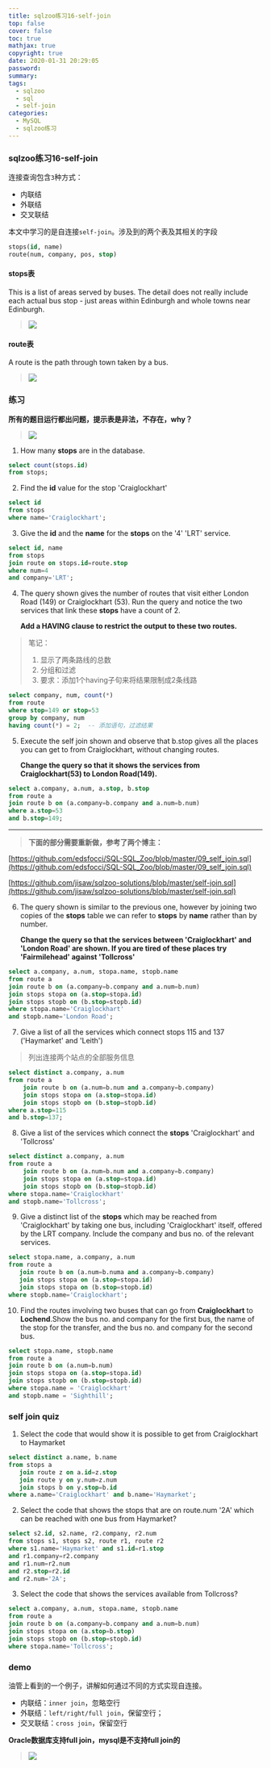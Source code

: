 ```yaml
---
title: sqlzoo练习16-self-join
top: false
cover: false
toc: true
mathjax: true
copyright: true
date: 2020-01-31 20:29:05
password:
summary:
tags:
  - sqlzoo
  - sql
  - self-join
categories:
  - MySQL
  - sqlzoo练习
---
```


### sqlzoo练习16-self-join

连接查询包含`3`种方式：

- 内联结
- 外联结
- 交叉联结

本文中学习的是自连接`self-join`。涉及到的两个表及其相关的字段

<!--MORE-->

```sql
stops(id, name)
route(num, company, pos, stop)
```


#### stops表

This is a list of areas served by buses. The detail does not really include each actual bus stop - just areas within Edinburgh and whole towns near Edinburgh.

> ![](https://tva1.sinaimg.cn/large/006tNbRwgy1gbg0nux0p1j30rm052jrw.jpg)

#### route表

A route is the path through town taken by a bus.

> ![](https://tva1.sinaimg.cn/large/006tNbRwgy1gbg0nxoqxvj31e408uwgs.jpg)

### 练习

**所有的题目运行都出问题，提示表是非法，不存在，why？**

> ![](https://tva1.sinaimg.cn/large/006tNbRwgy1gbg0mco3puj30tg0gsq49.jpg)

1. How many **stops** are in the database.

```sql
select count(stops.id)
from stops;
```

2. Find the **id** value for the stop 'Craiglockhart'

```sql
select id
from stops
where name='Craiglockhart';
```

3. Give the **id** and the **name** for the **stops** on the '4' 'LRT' service.

```sql
select id, name
from stops
join route on stops.id=route.stop
where num=4
and company='LRT';
```

4. The query shown gives the number of routes that visit either London  Road (149) or Craiglockhart (53). Run the query and notice the two  services that link these **stops** have a count of 2.

   **Add a HAVING clause to restrict the output to these two routes.**

> 笔记：
>
> 1. 显示了两条路线的总数
> 2. 分组和过滤
> 3. 要求：添加1个having子句来将结果限制成2条线路

```sql
select company, num, count(*)
from route
where stop=149 or stop=53
group by company, num
having count(*) = 2;  -- 添加语句，过滤结果
```

5. Execute the self join shown and observe that b.stop gives all the places you can get to from Craiglockhart, without changing routes.

   **Change the query so that it shows the services from Craiglockhart(53) to  London Road(149).**

```sql
select a.company, a.num, a.stop, b.stop
from route a
join route b on (a.company=b.company and a.num=b.num)
where a.stop=53
and b.stop=149;
```



---------

> **下面的部分需要重新做，参考了两个博主：**

[https://github.com/edsfocci/SQL-SQL_Zoo/blob/master/09_self_join.sql](https://github.com/edsfocci/SQL-SQL_Zoo/blob/master/09_self_join.sql)

[https://github.com/jisaw/sqlzoo-solutions/blob/master/self-join.sql](https://github.com/jisaw/sqlzoo-solutions/blob/master/self-join.sql)



6. The query shown is similar to the previous one, however by joining two copies of the **stops** table we can refer to **stops** by **name** rather than by number.

   **Change the query so that the services between 'Craiglockhart' and  'London Road' are shown. If you are tired of these places try  'Fairmilehead' against 'Tollcross'**

```sql
select a.company, a.num, stopa.name, stopb.name
from route a
join route b on (a.company=b.company and a.num=b.num)
join stops stopa on (a.stop=stopa.id)
join stops stopb on (b.stop=stopb.id)
where stopa.name='Craiglockhart'
and stopb.name='London Road';
```

7. Give a list of all the services which connect stops 115 and 137 ('Haymarket' and 'Leith')

> 列出连接两个站点的全部服务信息

```sql
select distinct a.company, a.num
from route a
    join route b on (a.num=b.num and a.company=b.company)
    join stops stopa on (a.stop=stopa.id)
    join stops stopb on (b.stop=stopb.id)
where a.stop=115
and b.stop=137;
```

8. Give a list of the services which connect the **stops** 'Craiglockhart' and 'Tollcross'

```sql
select distinct a.company, a.num
from route a
    join route b on (a.num=b.num and a.company=b.company)
    join stops stopa on (a.stop=stopa.id)
    join stops stopb on (b.stop=stopb.id)
where stopa.name='Craiglockhart'
and stopb.name='Tollcross';
```

9. Give a distinct list of the **stops** which may be reached from  'Craiglockhart' by taking one bus, including 'Craiglockhart' itself,  offered by the LRT company. Include the company and bus no. of the  relevant services.

```sql
select stopa.name, a.company, a.num
from route a
   join route b on (a.num=b.numa and a.company=b.company)
   join stops stopa on (a.stop=stopa.id)
   join stops stopa on (b.stop=stopb.id)
where stopb.name='Craiglockhart';
```

10. Find the routes involving two buses that can go from **Craiglockhart** to **Lochend**.Show the bus no. and company for the first bus, the name of the stop for the transfer, and the bus no. and company for the second bus.

```sql
select stopa.name, stopb.name
from route a
join route b on (a.num=b.num)
join stops stopa on (a.stop=stopa.id)
join stops stopb on (b.stop=stopb.id)
where stopa.name = 'Craiglockhart'
and stopb.name = 'Sighthill';
```

### self join quiz

1. Select the code that would show it is possible to get from Craiglockhart to Haymarket

```sql
select distinct a.name, b.name
from stops a 
   join route z on a.id=z.stop
   join route y on y.num=z.num
   join stops b on y.stop=b.id
where a.name='Craiglockhart' and b.name='Haymarket';
```

2.  Select the code that shows the stops that are on route.num '2A' which can be reached with one bus from Haymarket?

```sql
select s2.id, s2.name, r2.company, r2.num
from stops s1, stops s2, route r1, route r2
where s1.name='Haymarket' and s1.id=r1.stop
and r1.company=r2.company 
and r1.num=r2.num
and r2.stop=r2.id
and r2.num='2A';
```

3. Select the code that shows the services available from Tollcross?

```sql
select a.company, a.num, stopa.name, stopb.name
from route a
join route b on (a.company=b.company and a.num=b.num)
join stops stopa on (a.stop=b.stop)
join stops stopb on (b.stop=stopb.id)
where stopa.name='Tollcross';
```


### demo

油管上看到的一个例子，讲解如何通过不同的方式实现自连接。

- 内联结：`inner join`，忽略空行
- 外联结：`left/right/full join`，保留空行；
- 交叉联结：`cross join`，保留空行

**Oracle数据库支持full join，mysql是不支持full join的**

> ![](https://tva1.sinaimg.cn/large/006tNbRwgy1gbg0dks4v8j31f80qk1kx.jpg)
